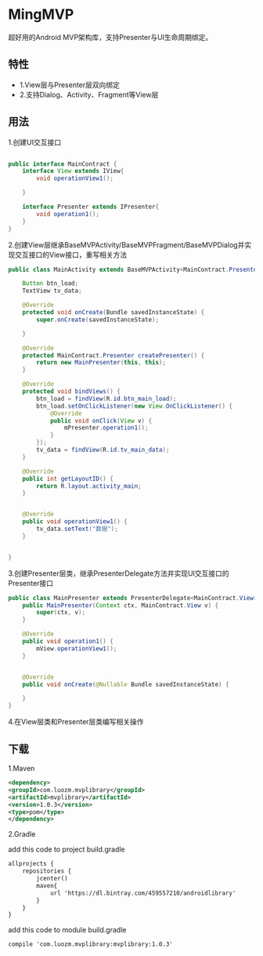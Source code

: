 # MingMVP
超好用的Android MVP架构库，支持Presenter与UI生命周期绑定。

## 特性
* 1.View层与Presenter层双向绑定
* 2.支持Dialog、Activity、Fragment等View层

## 用法
1.创建UI交互接口
```Java

public interface MainContract {
    interface View extends IView{
        void operationView1();

    }

    interface Presenter extends IPresenter{
        void operation1();
    }
}
```

2.创建View层继承BaseMVPActivity/BaseMVPFragment/BaseMVPDialog并实现交互接口的View接口，重写相关方法
```Java
public class MainActivity extends BaseMVPActivity<MainContract.Presenter> implements MainContract.View {

    Button btn_load;
    TextView tv_data;

    @Override
    protected void onCreate(Bundle savedInstanceState) {
        super.onCreate(savedInstanceState);

    }

    @Override
    protected MainContract.Presenter createPresenter() {
        return new MainPresenter(this, this);
    }

    @Override
    protected void bindViews() {
        btn_load = findView(R.id.btn_main_load);
        btn_load.setOnClickListener(new View.OnClickListener() {
            @Override
            public void onClick(View v) {
                mPresenter.operation1();
            }
        });
        tv_data = findView(R.id.tv_main_data);
    }

    @Override
    public int getLayoutID() {
        return R.layout.activity_main;
    }


    @Override
    public void operationView1() {
        tv_data.setText("数据");
    }


}

```


3.创建Presenter层类，继承PresenterDelegate方法并实现UI交互接口的Presenter接口
```Java
public class MainPresenter extends PresenterDelegate<MainContract.View> implements MainContract.Presenter {
    public MainPresenter(Context ctx, MainContract.View v) {
        super(ctx, v);
    }

    @Override
    public void operation1() {
        mView.operationView1();
    }


    @Override
    public void onCreate(@Nullable Bundle savedInstanceState) {

    }
}
```

4.在View层类和Presenter层类编写相关操作

## 下载
1.Maven
  ```xml
<dependency>
  <groupId>com.luozm.mvplibrary</groupId>
  <artifactId>mvplibrary</artifactId>
  <version>1.0.3</version>
  <type>pom</type>
</dependency>
```
2.Gradle

add this code to project build.gradle
```xml
allprojects {
    repositories {
        jcenter()
        maven{
            url 'https://dl.bintray.com/459557210/androidlibrary'
        }
    }
}
```
add this code to module build.gradle
```xml
compile 'com.luozm.mvplibrary:mvplibrary:1.0.3'
```


